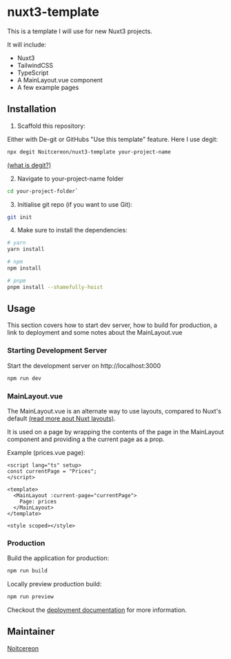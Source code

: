 # nuxt3-template

This is a template I will use for new Nuxt3 projects.

It will include:

- Nuxt3
- TailwindCSS
- TypeScript
- A MainLayout.vue component
- A few example pages

## Installation

1. Scaffold this repository:

Either with De-git or GitHubs "Use this template" feature. Here I use degit:

 ```bash
 npx degit Noitcereon/nuxt3-template your-project-name
 ```
 
 [(what is degit?)](https://github.com/Rich-Harris/degit) 
 
2. Navigate to your-project-name folder 
 ```bash
 cd your-project-folder`
```
3. Initialise git repo (if you want to use Git):
 ```bash
 git init
```

4. Make sure to install the dependencies:

```bash
# yarn
yarn install

# npm
npm install

# pnpm
pnpm install --shamefully-hoist
```

## Usage

This section covers how to start dev server, how to build for production, a link to deployment and some notes about the MainLayout.vue
### Starting Development Server

Start the development server on http://localhost:3000

```bash
npm run dev
```

### MainLayout.vue

The MainLayout.vue is an alternate way to use layouts, compared to Nuxt's default [(read more aout Nuxt layouts)](https://v3.nuxtjs.org/guide/directory-structure/layouts).

It is used on a page by wrapping the contents of the page in the MainLayout component and providing a the current page as a prop.

Example (prices.vue page):

```
<script lang="ts" setup>
const currentPage = "Prices";
</script>

<template>
  <MainLayout :current-page="currentPage">
    Page: prices
  </MainLayout>
</template>

<style scoped></style>
```

### Production

Build the application for production:

```bash
npm run build
```

Locally preview production build:

```bash
npm run preview
```

Checkout the [deployment documentation](https://v3.nuxtjs.org/guide/deploy/presets) for more information.

## Maintainer
[Noitcereon](https://github.com/Noitcereon)
